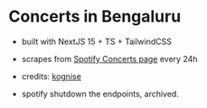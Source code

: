 # Concerts in Bengaluru

- built with NextJS 15 + TS + TailwindCSS

- scrapes from [Spotify Concerts page](https://open.spotify.com/concerts) every 24h

- credits: [kognise](https://x.com/kognise7/status/1880391651455299813)

- spotify shutdown the endpoints, archived.
